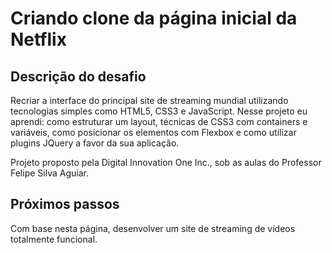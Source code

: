 # Criando clone da página inicial da Netflix

## Descrição do desafio

Recriar a interface do principal site de streaming mundial utilizando tecnologias simples como HTML5, CSS3 e JavaScript. Nesse projeto eu aprendi: como estruturar um layout, técnicas de CSS3 com containers e variáveis, como posicionar os elementos com Flexbox e como utilizar plugins JQuery a favor da sua aplicação.

Projeto proposto pela Digital Innovation One Inc., sob as aulas do Professor Felipe Silva Aguiar.

## Próximos passos

Com base nesta página, desenvolver um site de streaming de vídeos totalmente funcional.